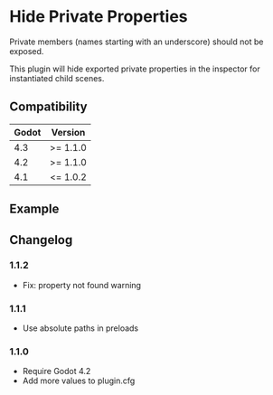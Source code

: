# Hide Private Properties

Private members (names starting with an underscore) should not be exposed.

This plugin will hide exported private properties in the inspector for instantiated child scenes.

## Compatibility

| Godot | Version  |
|-------|----------|
| 4.3   | >= 1.1.0 |
| 4.2   | >= 1.1.0 |
| 4.1   | <= 1.0.2 |

## Example

<!-- kny:source /examples/hide_private_properties/ -->

## Changelog

### 1.1.2

- Fix: property not found warning

### 1.1.1

- Use absolute paths in preloads

### 1.1.0

- Require Godot 4.2
- Add more values to plugin.cfg
